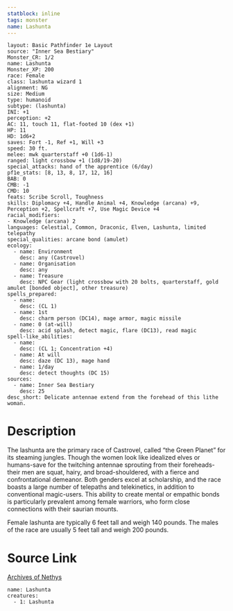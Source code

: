 ```yaml
---
statblock: inline
tags: monster
name: Lashunta
---
```

```statblock
layout: Basic Pathfinder 1e Layout
source: "Inner Sea Bestiary"
Monster_CR: 1/2
name: Lashunta
Monster_XP: 200
race: Female
class: lashunta wizard 1
alignment: NG
size: Medium
type: humanoid
subtype: (lashunta)
INI: +1
perception: +2
AC: 11, touch 11, flat-footed 10 (dex +1)
HP: 11
HD: 1d6+2
saves: Fort -1, Ref +1, Will +3
speed: 30 ft.
melee: mwk quarterstaff +0 (1d6-1)
ranged: light crossbow +1 (1d8/19-20)
special_attacks: hand of the apprentice (6/day)
pf1e_stats: [8, 13, 8, 17, 12, 16]
BAB: 0
CMB: -1
CMD: 10
feats: Scribe Scroll, Toughness
skills: Diplomacy +4, Handle Animal +4, Knowledge (arcana) +9, Perception +2, Spellcraft +7, Use Magic Device +4
racial_modifiers:
- Knowledge (arcana) 2
languages: Celestial, Common, Draconic, Elven, Lashunta, limited telepathy
special_qualities: arcane bond (amulet)
ecology:
  - name: Environment
    desc: any (Castrovel)
  - name: Organisation
    desc: any
  - name: Treasure
    desc: NPC Gear (light crossbow with 20 bolts, quarterstaff, gold amulet [bonded object], other treasure)
spells_prepared:
  - name:
    desc: (CL 1)
  - name: 1st
    desc: charm person (DC14), mage armor, magic missile
  - name: 0 (at-will)
    desc: acid splash, detect magic, flare (DC13), read magic
spell-like_abilities:
  - name:
    desc: (CL 1; Concentration +4)
  - name: At will
    desc: daze (DC 13), mage hand
  - name: 1/day
    desc: detect thoughts (DC 15)
sources:
  - name: Inner Sea Bestiary
    desc: 25
desc_short: Delicate antennae extend from the forehead of this lithe woman.
```
# Description
The lashunta are the primary race of Castrovel, called “the Green Planet” for its steaming jungles. Though the women look like idealized elves or humans-save for the twitching antennae sprouting from their foreheads-their men are squat, hairy, and broad-shouldered, with a fierce and confrontational demeanor. Both genders excel at scholarship, and the race boasts a large number of telepaths and telekinetics, in addition to conventional magic-users. This ability to create mental or empathic bonds is particularly prevalent among female warriors, who form close connections with their saurian mounts.

Female lashunta are typically 6 feet tall and weigh 140 pounds. The males of the race are usually 5 feet tall and weigh 200 pounds.
# Source Link
[Archives of Nethys](https://aonprd.com/MonsterDisplay.aspx?ItemName=Lashunta)
```encounter-table
name: Lashunta
creatures:
  - 1: Lashunta
```
